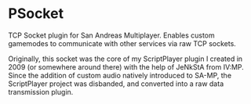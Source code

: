 # PSocket
TCP Socket plugin for San Andreas Multiplayer. Enables custom gamemodes to communicate with other services via raw TCP sockets.

Originally, this socket was the core of my ScriptPlayer plugin I created in 2009 (or somewhere around there) with the help of JeNkStA from IV:MP. Since the addition of custom audio natively introduced to SA-MP, the ScriptPlayer project was disbanded, and converted into a raw data transmission plugin.
